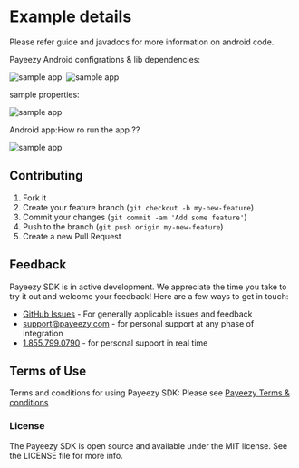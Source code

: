 # Example details
Please refer guide and javadocs for more information on android code.

Payeezy Android configrations & lib dependencies:
<div><img src="https://github.com/payeezy/payeezy_android/blob/master/guide/android%20studio%20with%20payeezy%20config.png" alt="sample app"/>&nbsp;&nbsp;<img src="https://github.com/payeezy/payeezy_android/blob/master/guide/payeezy_android_sample_lib.png" alt="sample app"/></div>

sample properties:
<div><img src="https://github.com/payeezy/payeezy_android/blob/master/guide/payeezy_android_sample_properties.png" alt="sample app"/></div>


Android app:How ro run the app ?? 
<div><img src="https://github.com/payeezy/payeezy_android/blob/master/guide/payeezy_android_sample_full_scrn.png" alt="sample app"/></div>



## Contributing

1. Fork it 
2. Create your feature branch (`git checkout -b my-new-feature`)
3. Commit your changes (`git commit -am 'Add some feature'`)
4. Push to the branch (`git push origin my-new-feature`)
5. Create a new Pull Request  

## Feedback

Payeezy  SDK is in active development. We appreciate the time you take to try it out and welcome your feedback!
Here are a few ways to get in touch:
* [GitHub Issues](https://github.com/payeezy/payeezy/issues) - For generally applicable issues and feedback
* support@payeezy.com - for personal support at any phase of integration
* [1.855.799.0790](tel:+18557990790)  - for personal support in real time 

## Terms of Use

Terms and conditions for using Payeezy SDK: Please see [Payeezy Terms & conditions](https://developer.payeezy.com/terms-use)
 
### License
The Payeezy SDK is open source and available under the MIT license. See the LICENSE file for more info.
